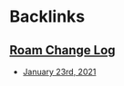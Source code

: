 
# Backlinks
## [Roam Change Log](<Roam Change Log.md>)
- [January 23rd, 2021](<January 23rd, 2021.md>)

